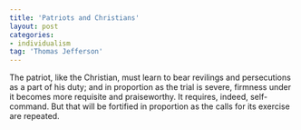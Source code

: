 ```yaml
---
title: 'Patriots and Christians'
layout: post
categories:
- individualism
tag: 'Thomas Jefferson'
---
```


The patriot, like the Christian, must learn to bear revilings and persecutions as a part of his duty; and in proportion as the trial is severe, firmness under it becomes more requisite and praiseworthy. It requires, indeed, self-command. But that will be fortified in proportion as the calls for its exercise are repeated.